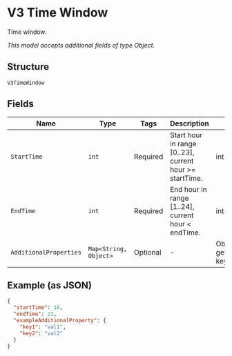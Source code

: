 
# V3 Time Window

Time window.

*This model accepts additional fields of type Object.*

## Structure

`V3TimeWindow`

## Fields

| Name | Type | Tags | Description | Getter | Setter |
|  --- | --- | --- | --- | --- | --- |
| `StartTime` | `int` | Required | Start hour in range [0..23], current hour >= startTime. | int getStartTime() | setStartTime(int startTime) |
| `EndTime` | `int` | Required | End hour in range [1..24], current hour < endTime. | int getEndTime() | setEndTime(int endTime) |
| `AdditionalProperties` | `Map<String, Object>` | Optional | - | Object getAdditionalProperty(String key) | additionalProperty(String key, Object value) |

## Example (as JSON)

```json
{
  "startTime": 18,
  "endTime": 22,
  "exampleAdditionalProperty": {
    "key1": "val1",
    "key2": "val2"
  }
}
```

